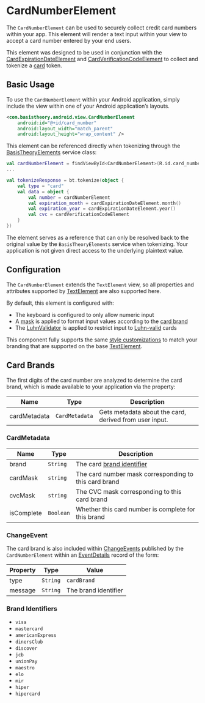 # CardNumberElement

The `CardNumberElement` can be used to securely collect credit card numbers within your app.
This element will render a text input within your view to accept a card number entered by your 
end users.

This element was designed to be used in conjunction with the [CardExpirationDateElement](/docs/CardExpirationDateElement.md)
and [CardVerificationCodeElement](/docs/CardVerificationCodeElement.md) to collect and tokenize a
[card](https://docs.basistheory.com/#token-types-card) token.

## Basic Usage

To use the `CardNumberElement` within your Android application, simply include the view
within one of your Android application’s layouts.

```xml
<com.basistheory.android.view.CardNumberElement
    android:id="@+id/card_number"
    android:layout_width="match_parent"
    android:layout_height="wrap_content" />
```

This element can be referenced directly when tokenizing through the
[BasisTheoryElements](/docs/BasisTheoryElements.md) service class:

```kotlin
val cardNumberElement = findViewById<CardNumberElement>(R.id.card_number)
...

val tokenizeResponse = bt.tokenize(object {
    val type = "card"
    val data = object {
        val number = cardNumberElement
        val expiration_month = cardExpirationDateElement.month()
        val expiration_year = cardExpirationDateElement.year()
        val cvc = cardVerificationCodeElement
    }
})
```

The element serves as a reference that can only be resolved back to the
original value by the `BasisTheoryElements` service when tokenizing. Your application is not given
direct access to the underlying plaintext value.

## Configuration

The `CardNumberElement` extends the `TextElement` view, so all
properties and attributes supported by [TextElement](/docs/TextElement.md) are also supported here.

By default, this element is configured with:

- The keyboard is configured to only allow numeric input
- A [mask](/docs/TextElement.md/#masks) is applied to format input values according to the [card brand](#card-brands)
- The [LuhnValidator](/docs/TextElement.md/#validators) is applied to restrict input to [Luhn-valid](https://en.wikipedia.org/wiki/Luhn_algorithm) cards

This component fully supports the same [style customizations](/docs/Styling.md) to match your branding
that are supported on the base [TextElement](/docs/TextElement.md).

## Card Brands

The first digits of the card number are analyzed to determine the card brand, which is made available 
to your application via the property:

| Name         | Type           | Description                                            |
|--------------|----------------|--------------------------------------------------------|
| cardMetadata | `CardMetadata` | Gets metadata about the card, derived from user input. |

### CardMetadata

| Name       | Type      | Description                                           |
|------------|-----------|-------------------------------------------------------|
| brand      | `String`  | The card [brand identifier](#brand-identifiers)       |
| cardMask   | `string`  | The card number mask corresponding to this card brand |
| cvcMask    | `string`  | The CVC mask corresponding to this card brand         |
| isComplete | `Boolean` | Whether this card number is complete for this brand   |

### ChangeEvent

The card brand is also included within [ChangeEvents](/docs/Events.md) published by the `CardNumberElement`
within an [EventDetails](/docs/Events.md/#eventdetails) record of the form:

| Property | Type     | Value                |
|----------|----------|----------------------|
| type     | `String` | `cardBrand`          |
| message  | `String` | The brand identifier |

### Brand Identifiers

- `visa`
- `mastercard`
- `americanExpress`
- `dinersClub`
- `discover`
- `jcb`
- `unionPay`
- `maestro`
- `elo`
- `mir`
- `hiper`
- `hipercard`
